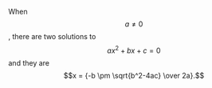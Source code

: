 <script type="text/javascript" async
  src="https://cdn.mathjax.org/mathjax/latest/MathJax.js?config=TeX-MML-AM_CHTML">
</script>

When 
$$a \ne 0$$, 
there are two solutions to 
$$ax^2 + bx + c = 0$$ and they are 
$$x = {-b \pm \sqrt{b^2-4ac} \over 2a}.$$

